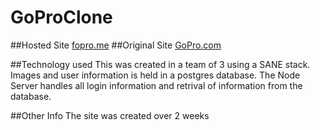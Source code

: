 # GoProClone

##Hosted Site
[fopro.me](http://fopro.me)
##Original Site
[GoPro.com](http://gopro.com)

##Technology used
This was created in a team of 3 using a SANE stack. Images and user information is held in a postgres database. The Node Server handles all login information and retrival of information from the database.

##Other Info
The site was created over 2 weeks
